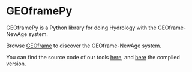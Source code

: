 # GEOframePy


GEOframePy is a Python library for doing Hydrology with the GEOframe-NewAge system.

Browse [GEOframe](https://geoframe.blogspot.com/) to discover the GEOframe-NewAge system.

You can find the source code of our tools [here](https://github.com/geoframecomponents), and [here](https://github.com/GEOframeOMSProjects) the compiled version. 